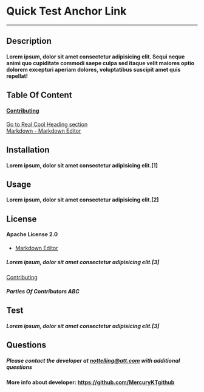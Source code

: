 # Quick Test Anchor Link 
  
--- 
  
## Description
#### Lorem ipsum, dolor sit amet consectetur adipisicing elit. Sequi neque animi quo cupiditate commodi saepe culpa sed itaque velit maiores optio dolorem excepturi aperiam dolores, voluptatibus suscipit amet quis repellat! 
  
## Table Of Content
#### 
  
#### <a href="#Contributing">Contributing </a>
[Go to Real Cool Heading section](#real-cool-heading) <br>
[Markdown - Markdown Editor](#Markdown-Editor)
## Installation
#### Lorem ipsum, dolor sit amet consectetur adipisicing elit.[1]
  
## Usage
#### Lorem ipsum, dolor sit amet consectetur adipisicing elit.[2]
  
## License
#### Apache License 2.0 
- [Markdown Editor](#markdown-editor)
##### Lorem ipsum, dolor sit amet consectetur adipisicing elit.[3]
[Contributing](#Contributing)
##### Parties Of Contributors ABC 
  
## Test
##### Lorem ipsum, dolor sit amet consectetur adipisicing elit.[3] 
  
## Questions
##### Please contact the developer at <nottelling@att.com> with additional questions 
                
#### More info about developer: https://github.com/MercuryKTgithub 

 
